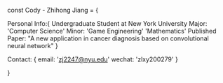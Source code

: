 const Cody - Zhihong Jiang = {
  
  Personal Info:{
    Undergraduate Student at New York University
    Major: 'Computer Science'
    Minor: 'Game Engineering'
           'Mathematics'
    Published Paper: "A new application in cancer diagnosis based on convolutional neural network"
  }
  
  Contact: {
    email: 'zj2247@nyu.edu'
    wechat: 'zlxy200279'
  }
  
}
